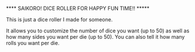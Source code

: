 **** SAIKORO! DICE ROLLER FOR HAPPY FUN TIME!! *****

This is just a dice roller I made for someone.

It allows you to customize the number of dice you want (up to 50) as well as how many
sides you want per die (up to 50). You can also tell it how many rolls you want per die.


